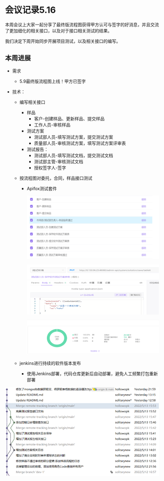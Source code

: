 # 会议记录5.16

本周会议上大家一起分享了最终版流程图获得甲方认可与签字的好消息，并且交流了更加细化的相关接口，以及对于接口相关测试的结果。

我们决定下周开始同步开展项目测试，以及相关接口的编写。



## 本周进展

- 需求

  - 5.9最终版流程图上线！甲方已签字

- 技术：

  - 编写相关接口

    - 样品
      - 客户-创建样品、更新样品、提交样品
      - 工作人员-审核样品
    - 测试方案
      - 测试部人员-填写测试方案，提交测试方案
      - 质量部人员-审核测试方案，填写测试方案评审表
    - 测试报告：
      - 测试部人员-填写测试文档，提交测试文档
      - 测试部主管-审核测试文档
      - 授权签字人-签字

  - 按流程图对委托，合同，样品接口测试

    - Apifox测试套件

      ![2](每周进展-B组-5.16.assets/test1.png)

      ![2](每周进展-B组-5.16.assets/test2.png)

      ![2](每周进展-B组-5.16.assets/test3.png)

  - jenkins进行持续的软件版本发布

    - 使用Jenkins部署，代码仓库更新后自动部署，避免人工频繁打包重新部署

![4](每周进展-B组-5.16.assets/content.png)